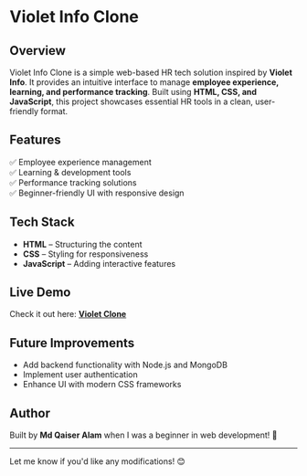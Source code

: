 # Violet Info Clone

## Overview  
Violet Info Clone is a simple web-based HR tech solution inspired by **Violet Info**. It provides an intuitive interface to manage **employee experience, learning, and performance tracking**. Built using **HTML, CSS, and JavaScript**, this project showcases essential HR tools in a clean, user-friendly format.

## Features  
✅ Employee experience management  
✅ Learning & development tools  
✅ Performance tracking solutions  
✅ Beginner-friendly UI with responsive design  

## Tech Stack  
- **HTML** – Structuring the content  
- **CSS** – Styling for responsiveness  
- **JavaScript** – Adding interactive features  

## Live Demo  
Check it out here: **[Violet Clone](https://violet-clone.vercel.app/)**  

## Future Improvements  
- Add backend functionality with Node.js and MongoDB  
- Implement user authentication  
- Enhance UI with modern CSS frameworks  

## Author  
Built by **Md Qaiser Alam** when I was a beginner in web development! 🚀  

---

Let me know if you'd like any modifications! 😊
